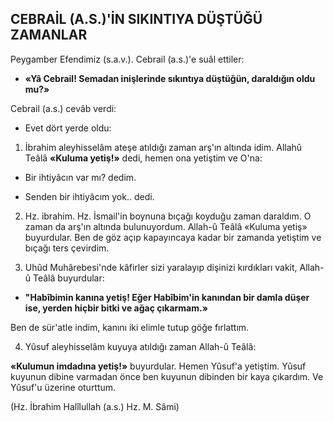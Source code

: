 ## CEBRAİL (A.S.)'İN SIKINTIYA DÜŞTÜĞÜ ZAMANLAR

Peygamber Efendimiz (s.a.v.). Cebrail (a.s.)'e suâl ettiler:

- **«Yâ Cebrail! Semadan inişlerinde sıkıntı­ya düştüğün, daraldığın oldu mu?»**

Cebrail (a.s.) cevâb verdi:

- Evet dört yerde oldu:

1. İbrahim aleyhisselâm ateşe atıldığı za­man arş'ın altında idim. Allahû Teâlâ **«Kuluma yetiş!»** dedi, hemen ona yetiştim ve O'na:

- Bir ihtiyâcın var mı? dedim.

- Senden bir ihtiyâcım yok.. dedi.

2.  Hz. ibrahim. Hz. İsmail'in boynuna bı­çağı koyduğu zaman daraldım. O zaman da arş'ın altında bulunuyordum. Allah-û Teâlâ «Ku­luma yetiş» buyurdular. Ben de göz açıp kapayıncaya kadar bir zamanda yetiştim ve bıça­ğı ters çevirdim.

3.  Uhûd Muhârebesi'nde kâfirler sizi ya­ralayıp dişinizi kırdıkları vakit, Allah-û Teâlâ buyurdular:

- **"Habîbimin kanına yetiş! Eğer Habîbim'in kanından bir damla düşer ise, yerden hiçbir bit­ki ve ağaç çıkarmam.»**

Ben de sür'atle indim, kanını iki elimle tu­tup göğe fırlattım.

4. Yûsuf aleyhisselâm kuyuya atıldığı za­man Allah-û Teâlâ:

**«Kulumun imdadına yetiş!»** buyurdular. He­men Yûsuf'a yetiştim. Yûsuf kuyunun dibine varmadan önce ben kuyunun dibinden bir kaya çıkardım. Ve Yûsuf'u üzerine oturttum.

(Hz. İbrahim Halîlullah (a.s.) Hz. M. Sâmi)
